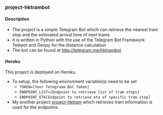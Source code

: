 ### project-hktrambot

#### Description

* The project is a simple Telegram Bot which can retrieve the nearest tram stop and the estimated arrival time of next trams
* It is written in Python with the use of the Telegram Bot Framework Telepot and Geopy for the distance calculation
* The bot can be found at http://telegram.me/hktrambot

#### Heroku

This project is deployed on Heroku.
* To setup, the following environment variable(s) need to be set
  * `TOKEN=[Your Telegraam Bot Token]`
  * `ENDPOINT_LIST=[Endpoint to retrieve list of tram stops]`
  * `ENDPOINT_ETA[Endpoint to retrieve eta of specific tram stop]`
* My another project [project-hktram](https://github.com/wwong38519/project-hktram) which retrieves tram information is used for the endpoints. 